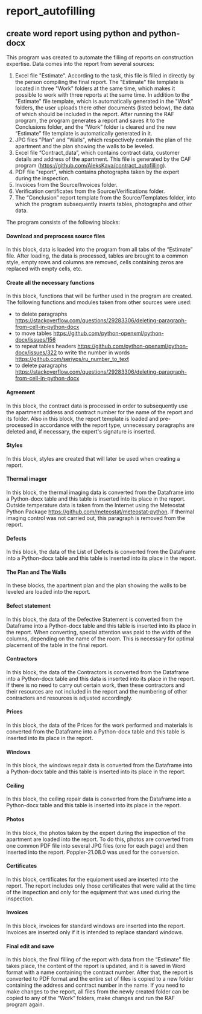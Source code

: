 # report_autofilling
## create word report using python and python-docx

This program was created to automate the filling of reports on construction expertise.
Data comes into the report from several sources:
1) Excel file "Estimate". According to the task, this file is filled in directly by the person compiling the final report. The "Estimate" file template is located in three "Work" folders at the same time, which makes it possible to work with three reports at the same time. In addition to the "Estimate" file template, which is automatically generated in the "Work" folders, the user uploads there other documents (listed below), the data of which should be included in the report.
After running the RAF program, the program generates a report and saves it to the Conclusions folder, and the “Work” folder is cleared and the new “Estimate” file template is automatically generated in it.
2) JPG files "Plan" and "Walls", which respectively contain the plan of the apartment and the plan showing the walls to be leveled.
3) Excel file “Contract_data”, which contains contract data, customer details and address of the apartment. This file is generated by the CAF program (https://github.com/AleksKava/contract_autofilling).
4) PDF file "report", which contains photographs taken by the expert during the inspection.
5) Invoices from the Source/Invoices folder.
6) Verification certificates from the Source/Verifications folder.
7) The “Conclusion” report template from the Source/Templates folder, into which the program subsequently inserts tables, photographs and other data.

The program consists of the following blocks:
#### Download and preprocess source files
In this block, data is loaded into the program from all tabs of the “Estimate” file. After loading, the data is processed, tables are brought to a common style, empty rows and columns are removed, cells containing zeros are replaced with empty cells, etc.

#### Create all the necessary functions
In this block, functions that will be further used in the program are created.
The following functions and modules taken from other sources were used:
- to delete paragraphs  https://stackoverflow.com/questions/29283306/deleting-paragraph-from-cell-in-python-docx
- to move tables  https://github.com/python-openxml/python-docx/issues/156
- to repeat tables headers  https://github.com/python-openxml/python-docx/issues/322 to write the number in words  https://github.com/seriyps/ru_number_to_text
- to delete paragraphs  https://stackoverflow.com/questions/29283306/deleting-paragraph-from-cell-in-python-docx

#### Agreement
In this block, the contract data is processed in order to subsequently use the apartment address and contract number for the name of the report and its folder.
Also in this block, the report template is loaded and pre-processed in accordance with the report type, unnecessary paragraphs are deleted and, if necessary, the expert's signature is inserted.

#### Styles
In this block, styles are created that will later be used when creating a report.

#### Thermal imager
In this block, the thermal imaging data is converted from the Dataframe into a Python-docx table and this table is inserted into its place in the report.
Outside temperature data is taken from the Internet using the Meteostat Python Package https://github.com/meteostat/meteostat-python.
If thermal imaging control was not carried out, this paragraph is removed from the report.

#### Defects
In this block, the data of the List of Defects is converted from the Dataframe into a Python-docx table and this table is inserted into its place in the report.

#### The Plan and The Walls
In these blocks, the apartment plan and the plan showing the walls to be leveled are loaded into the report.

#### Вefect statement
In this block, the data of the Defective Statement is converted from the Dataframe into a Python-docx table and this table is inserted into its place in the report. When converting, special attention was paid to the width of the columns, depending on the name of the room. This is necessary for optimal placement of the table in the final report.

#### Сontractors
In this block, the data of the Contractors is converted from the Dataframe into a Python-docx table and this data is inserted into its place in the report. If there is no need to carry out certain work, then these contractors and their resources are not included in the report and the numbering of other contractors and resources is adjusted accordingly.

#### Prices
In this block, the data of the Prices for the work performed and materials is converted from the Dataframe into a Python-docx table and this table is inserted into its place in the report.

#### Windows
In this block, the windows repair data is converted from the Dataframe into a Python-docx table and this table is inserted into its place in the report.

#### Ceiling
In this block, the ceiling repair data is converted from the Dataframe into a Python-docx table and this table is inserted into its place in the report.

#### Photos
In this block, the photos taken by the expert during the inspection of the apartment are loaded into the report. To do this, photos are converted from one common PDF file into several JPG files (one for each page) and then inserted into the report.
Poppler-21.08.0 was used for the conversion.

#### Certificates
In this block, certificates for the equipment used are inserted into the report. The report includes only those certificates that were valid at the time of the inspection and only for the equipment that was used during the inspection.

#### Invoices
In this block, invoices for standard windows are inserted into the report. Invoices are inserted only if it is intended to replace standard windows.

#### Final edit and save
In this block, the final filling of the report with data from the “Estimate” file takes place, the content of the report is updated, and it is saved in Word format with a name containing the contract number. After that, the report is converted to PDF format and the entire set of files is copied to a new folder containing the address and contract number in the name. If you need to make changes to the report, all files from the newly created folder can be copied to any of the “Work” folders, make changes and run the RAF program again.
